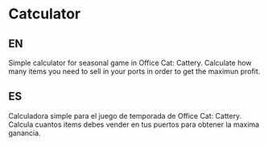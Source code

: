 # Catculator

## EN
Simple calculator for seasonal game in Office Cat: Cattery.
Calculate how many items you need to sell in your ports in order to get the maximun profit.

## ES
Calculadora simple para el juego de temporada de Office Cat: Cattery.
Calcula cuantos items debes vender en tus puertos para obtener la maxima ganancia.